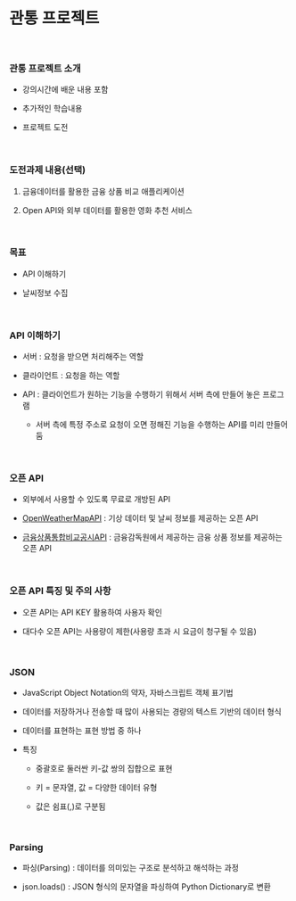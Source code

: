 # 관통 프로젝트

<br>

### 관통 프로젝트 소개

- 강의시간에 배운 내용 포함

- 추가적인 학습내용

- 프로젝트 도전

<br>

### 도전과제 내용(선택)

1. 금융데이터를 활용한 금융 상품 비교 애플리케이션

2. Open API와 외부 데이터를 활용한 영화 추천 서비스

<br>

### 목표

- API 이해하기

- 날씨정보 수집

<br>

### API 이해하기

- 서버 : 요청을 받으면 처리해주는 역할

- 클라이언트 : 요청을 하는 역할

- API : 클라이언트가 원하는 기능을 수행하기 위해서 서버 측에 만들어 놓은 프로그램

  - 서버 측에 특정 주소로 요청이 오면 정해진 기능을 수행하는 API를 미리 만들어 둠

<br>

### 오픈 API

- 외부에서 사용할 수 있도록 무료로 개방된 API

- [OpenWeatherMapAPI](https://openweathermap.org/api) : 기상 데이터 및 날씨 정보를 제공하는 오픈 API

- [금융상품통합비교공시API](https://finlife.fss.or.kr/finlife/main/contents.do?menuNo=700029) : 금융감독원에서 제공하는 금융 상품 정보를 제공하는 오픈 API

<br>

### 오픈 API 특징 및 주의 사항

- 오픈 API는 API KEY 활용하여 사용자 확인

- 대다수 오픈 API는 사용량이 제한(사용량 초과 시 요금이 청구될 수 있음)

<br>

### JSON

- JavaScript Object Notation의 약자, 자바스크립트 객체 표기법

- 데이터를 저장하거나 전송할 때 많이 사용되는 경량의 텍스트 기반의 데이터 형식

- 데이터를 표현하는 표현 방법 중 하나

- 특징
  
  - 중괄호로 둘러싼 키-값 쌍의 집합으로 표현

  - 키 = 문자열, 값 = 다양한 데이터 유형

  - 값은 쉼표(,)로 구분됨

<br>

### Parsing

- 파싱(Parsing) : 데이터를 의미있는 구조로 분석하고 해석하는 과정

- json.loads() : JSON 형식의 문자열을 파싱하여 Python Dictionary로 변환
